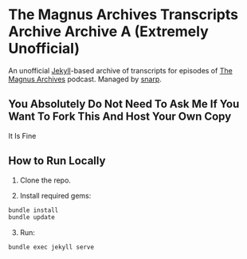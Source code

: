 # The Magnus Archives Transcripts Archive Archive A (Extremely Unofficial)

An unofficial [Jekyll](https://jekyllrb.com/)-based archive of transcripts for episodes of [The Magnus Archives](https://rustyquill.com/show/the-magnus-archives/) podcast. Managed by [snarp](http://snarp.github.io/).

## You Absolutely Do Not Need To Ask Me If You Want To Fork This And Host Your Own Copy

It Is Fine

## How to Run Locally

1. Clone the repo.

2. Install required gems:

```bash
bundle install
bundle update
```

3. Run:

```bash
bundle exec jekyll serve
```